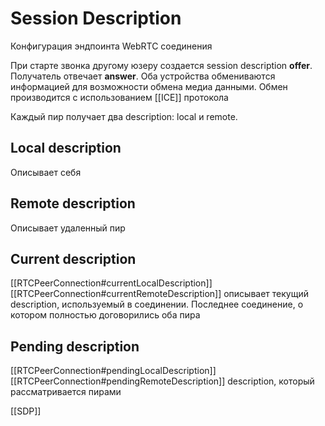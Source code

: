 # Session Description
Конфигурация эндпоинта WebRTC соединения

При старте звонка другому юзеру создается session description **offer**. Получатель отвечает **answer**. Оба устройства обмениваются информацией для возможности обмена медиа данными. Обмен производится с использованием [[ICE]] протокола

Каждый пир получает два description: local и remote. 


## Local description
Описывает себя

## Remote description
Описывает удаленный пир

## Current description
[[RTCPeerConnection#currentLocalDescription]] [[RTCPeerConnection#currentRemoteDescription]] описывает текущий description, используемый в соединении. Последнее соединение, о котором полностью договорились оба пира

## Pending description
[[RTCPeerConnection#pendingLocalDescription]] [[RTCPeerConnection#pendingRemoteDescription]] description, который рассматривается пирами


[[SDP]]